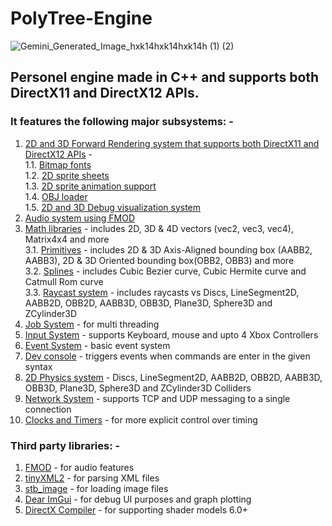 # PolyTree-Engine<br>
![Gemini_Generated_Image_hxk14hxk14hxk14h (1) (2)](https://github.com/user-attachments/assets/92fdeee8-0419-4b50-b561-375c757fdfdf)<br>
## Personel engine made in C++ and supports both DirectX11 and DirectX12 APIs.<br>
### It features the following major subsystems: -<br>
1. <a href="https://github.com/anishvabardhan/PolyTree-Engine/tree/main/Code/Engine/Renderer" style="text-decoration: underline;">2D and 3D Forward Rendering system that supports both DirectX11 and DirectX12 APIs</a> -<br>
    1.1. <a href="https://github.com/anishvabardhan/PolyTree-Engine/tree/main/Code/Engine/Renderer" style="text-decoration: underline;">Bitmap fonts</a><br>
    1.2. <a href="https://github.com/anishvabardhan/PolyTree-Engine/tree/main/Code/Engine/Renderer" style="text-decoration: underline;">2D sprite sheets</a><br>
    1.3. <a href="https://github.com/anishvabardhan/PolyTree-Engine/tree/main/Code/Engine/Renderer" style="text-decoration: underline;">2D sprite animation support</a><br>
    1.4. <a href="https://github.com/anishvabardhan/PolyTree-Engine/tree/main/Code/Engine/Renderer" style="text-decoration: underline;">OBJ loader</a><br>
    1.5. <a href="https://github.com/anishvabardhan/PolyTree-Engine/tree/main/Code/Engine/Core" style="text-decoration: underline;">2D and 3D Debug visualization system</a><br>
2. <a href="https://github.com/anishvabardhan/PolyTree-Engine/tree/main/Code/Engine/Audio" style="text-decoration: underline;">Audio system using FMOD</a><br>
3. <a href="https://github.com/anishvabardhan/PolyTree-Engine/tree/main/Code/Engine/Math" style="text-decoration: underline;">Math libraries</a> - includes 2D, 3D & 4D vectors (vec2, vec3, vec4), Matrix4x4 and more<br>
    3.1. <a href="https://github.com/anishvabardhan/PolyTree-Engine/tree/main/Code/Engine/Math" style="text-decoration: underline;">Primitives</a> - includes 2D & 3D Axis-Aligned bounding box (AABB2, AABB3), 2D & 3D Oriented bounding box(OBB2, OBB3) and more<br>
    3.2. <a href="https://github.com/anishvabardhan/PolyTree-Engine/tree/main/Code/Engine/Math" style="text-decoration: underline;">Splines</a> - includes Cubic Bezier curve, Cubic Hermite curve and Catmull Rom curve<br>
    3.3. <a href="https://github.com/anishvabardhan/PolyTree-Engine/tree/main/Code/Engine/Math" style="text-decoration: underline;">Raycast system</a> - includes raycasts vs Discs, LineSegment2D, AABB2D, OBB2D, AABB3D, OBB3D, Plane3D, Sphere3D and ZCylinder3D<br>
4. <a href="https://github.com/anishvabardhan/PolyTree-Engine/tree/main/Code/Engine/Core" style="text-decoration: underline;">Job System</a> - for multi threading<br>
5. <a href="https://github.com/anishvabardhan/PolyTree-Engine/tree/main/Code/Engine/Input" style="text-decoration: underline;">Input System</a> - supports Keyboard, mouse and upto 4 Xbox Controllers<br>
6. <a href="https://github.com/anishvabardhan/PolyTree-Engine/tree/main/Code/Engine/Core" style="text-decoration: underline;">Event System</a> - basic event system<br>
7. <a href="https://github.com/anishvabardhan/PolyTree-Engine/tree/main/Code/Engine/Core" style="text-decoration: underline;">Dev console</a> - triggers events when commands are enter in the given syntax<br>
8. <a href="https://github.com/anishvabardhan/PolyTree-Engine/tree/main/Code/Engine/Math" style="text-decoration: underline;">2D Physics system</a> - Discs, LineSegment2D, AABB2D, OBB2D, AABB3D, OBB3D, Plane3D, Sphere3D and ZCylinder3D Colliders<br>
9. <a href="https://github.com/anishvabardhan/PolyTree-Engine/tree/main/Code/Engine/Network" style="text-decoration: underline;">Network System</a> - supports TCP and UDP messaging to a single connection<br>
10. <a href="https://github.com/anishvabardhan/PolyTree-Engine/tree/main/Code/Engine/Core" style="text-decoration: underline;">Clocks and Timers</a> - for more explicit control over timing<br>
### Third party libraries: -<br>
1. <a href="https://github.com/anishvabardhan/PolyTree-Engine/tree/main/Code/ThirdParty/fmod" style="text-decoration: underline;">FMOD</a> - for audio features<br>
2. <a href="https://github.com/anishvabardhan/PolyTree-Engine/tree/main/Code/ThirdParty/tinyXML2" style="text-decoration: underline;">tinyXML2</a> - for parsing XML files<br>
3. <a href="https://github.com/anishvabardhan/PolyTree-Engine/tree/main/Code/ThirdParty/stb_image" style="text-decoration: underline;">stb_image</a> - for loading image files<br>
4. <a href="https://github.com/anishvabardhan/PolyTree-Engine/tree/main/Code/ThirdParty/ImGui" style="text-decoration: underline;">Dear ImGui</a> - for debug UI purposes and graph plotting<br>
5. <a href="https://github.com/anishvabardhan/PolyTree-Engine/tree/main/Code/ThirdParty/DXC" style="text-decoration: underline;">DirectX Compiler</a> - for supporting shader models 6.0+<br>
